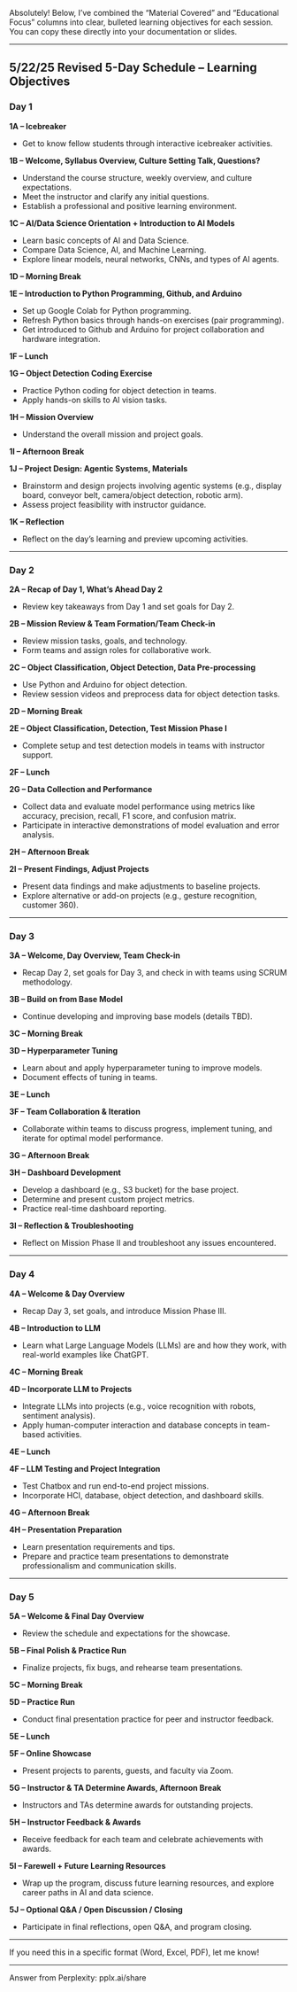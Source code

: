 Absolutely! Below, I’ve combined the “Material Covered” and “Educational Focus” columns into clear, bulleted learning objectives for each session. You can copy these directly into your documentation or slides.

---

## 5/22/25 Revised 5-Day Schedule – Learning Objectives

### **Day 1**

**1A – Icebreaker**
- Get to know fellow students through interactive icebreaker activities.

**1B – Welcome, Syllabus Overview, Culture Setting Talk, Questions?**
- Understand the course structure, weekly overview, and culture expectations.
- Meet the instructor and clarify any initial questions.
- Establish a professional and positive learning environment.

**1C – AI/Data Science Orientation + Introduction to AI Models**
- Learn basic concepts of AI and Data Science.
- Compare Data Science, AI, and Machine Learning.
- Explore linear models, neural networks, CNNs, and types of AI agents.

**1D – Morning Break**

**1E – Introduction to Python Programming, Github, and Arduino**
- Set up Google Colab for Python programming.
- Refresh Python basics through hands-on exercises (pair programming).
- Get introduced to Github and Arduino for project collaboration and hardware integration.

**1F – Lunch**

**1G – Object Detection Coding Exercise**
- Practice Python coding for object detection in teams.
- Apply hands-on skills to AI vision tasks.

**1H – Mission Overview**
- Understand the overall mission and project goals.

**1I – Afternoon Break**

**1J – Project Design: Agentic Systems, Materials**
- Brainstorm and design projects involving agentic systems (e.g., display board, conveyor belt, camera/object detection, robotic arm).
- Assess project feasibility with instructor guidance.

**1K – Reflection**
- Reflect on the day’s learning and preview upcoming activities.

---

### **Day 2**

**2A – Recap of Day 1, What’s Ahead Day 2**
- Review key takeaways from Day 1 and set goals for Day 2.

**2B – Mission Review & Team Formation/Team Check-in**
- Review mission tasks, goals, and technology.
- Form teams and assign roles for collaborative work.

**2C – Object Classification, Object Detection, Data Pre-processing**
- Use Python and Arduino for object detection.
- Review session videos and preprocess data for object detection tasks.

**2D – Morning Break**

**2E – Object Classification, Detection, Test Mission Phase I**
- Complete setup and test detection models in teams with instructor support.

**2F – Lunch**

**2G – Data Collection and Performance**
- Collect data and evaluate model performance using metrics like accuracy, precision, recall, F1 score, and confusion matrix.
- Participate in interactive demonstrations of model evaluation and error analysis.

**2H – Afternoon Break**

**2I – Present Findings, Adjust Projects**
- Present data findings and make adjustments to baseline projects.
- Explore alternative or add-on projects (e.g., gesture recognition, customer 360).

---

### **Day 3**

**3A – Welcome, Day Overview, Team Check-in**
- Recap Day 2, set goals for Day 3, and check in with teams using SCRUM methodology.

**3B – Build on from Base Model**
- Continue developing and improving base models (details TBD).

**3C – Morning Break**

**3D – Hyperparameter Tuning**
- Learn about and apply hyperparameter tuning to improve models.
- Document effects of tuning in teams.

**3E – Lunch**

**3F – Team Collaboration & Iteration**
- Collaborate within teams to discuss progress, implement tuning, and iterate for optimal model performance.

**3G – Afternoon Break**

**3H – Dashboard Development**
- Develop a dashboard (e.g., S3 bucket) for the base project.
- Determine and present custom project metrics.
- Practice real-time dashboard reporting.

**3I – Reflection & Troubleshooting**
- Reflect on Mission Phase II and troubleshoot any issues encountered.

---

### **Day 4**

**4A – Welcome & Day Overview**
- Recap Day 3, set goals, and introduce Mission Phase III.

**4B – Introduction to LLM**
- Learn what Large Language Models (LLMs) are and how they work, with real-world examples like ChatGPT.

**4C – Morning Break**

**4D – Incorporate LLM to Projects**
- Integrate LLMs into projects (e.g., voice recognition with robots, sentiment analysis).
- Apply human-computer interaction and database concepts in team-based activities.

**4E – Lunch**

**4F – LLM Testing and Project Integration**
- Test Chatbox and run end-to-end project missions.
- Incorporate HCI, database, object detection, and dashboard skills.

**4G – Afternoon Break**

**4H – Presentation Preparation**
- Learn presentation requirements and tips.
- Prepare and practice team presentations to demonstrate professionalism and communication skills.

---

### **Day 5**

**5A – Welcome & Final Day Overview**
- Review the schedule and expectations for the showcase.

**5B – Final Polish & Practice Run**
- Finalize projects, fix bugs, and rehearse team presentations.

**5C – Morning Break**

**5D – Practice Run**
- Conduct final presentation practice for peer and instructor feedback.

**5E – Lunch**

**5F – Online Showcase**
- Present projects to parents, guests, and faculty via Zoom.

**5G – Instructor & TA Determine Awards, Afternoon Break**
- Instructors and TAs determine awards for outstanding projects.

**5H – Instructor Feedback & Awards**
- Receive feedback for each team and celebrate achievements with awards.

**5I – Farewell + Future Learning Resources**
- Wrap up the program, discuss future learning resources, and explore career paths in AI and data science.

**5J – Optional Q&A / Open Discussion / Closing**
- Participate in final reflections, open Q&A, and program closing.

---

If you need this in a specific format (Word, Excel, PDF), let me know!

---
Answer from Perplexity: pplx.ai/share
